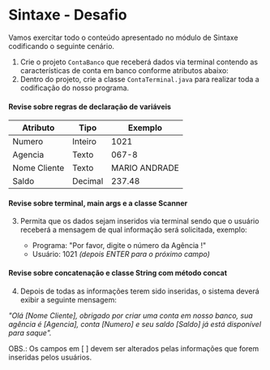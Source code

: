 # Sintaxe - Desafio

Vamos exercitar todo o conteúdo apresentado no módulo de Sintaxe codificando o seguinte cenário.

1. Crie o projeto `ContaBanco` que receberá dados via terminal contendo as características de conta em banco conforme atributos abaixo:
2. Dentro do projeto, crie a classe `ContaTerminal.java` para realizar toda a codificação do nosso programa.

#### Revise sobre regras de declaração de variáveis

| Atributo  | Tipo     | Exemplo   
| --------- | ---------| ------- 
| Numero    | Inteiro  | 1021 
| Agencia   | Texto    | 067-8
| Nome Cliente | Texto    | MARIO ANDRADE
| Saldo | Decimal |237.48


#### Revise sobre terminal, main args e a classe Scanner
3. Permita que os dados sejam inseridos via terminal sendo que o usuário receberá a mensagem de qual informação será solicitada, exemplo:

    * Programa: "Por favor, digite o número da Agência !"
    * Usuário: 1021 *(depois ENTER para o próximo campo)* 

#### Revise sobre concatenação e classe String com método concat

4. Depois de todas as informações terem sido inseridas, o sistema deverá exibir a seguinte mensagem:

*"Olá [Nome Cliente], obrigado por criar uma conta em nosso banco, sua agência é [Agencia], conta [Numero] e seu saldo [Saldo] já está disponível para saque".*

OBS.: Os campos em [ ] devem ser alterados pelas informações que forem inseridas pelos usuários.